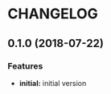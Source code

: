 CHANGELOG
=========

<a name="0.1.0"></a>
## 0.1.0 (2018-07-22)

### Features

* **initial:** initial version
